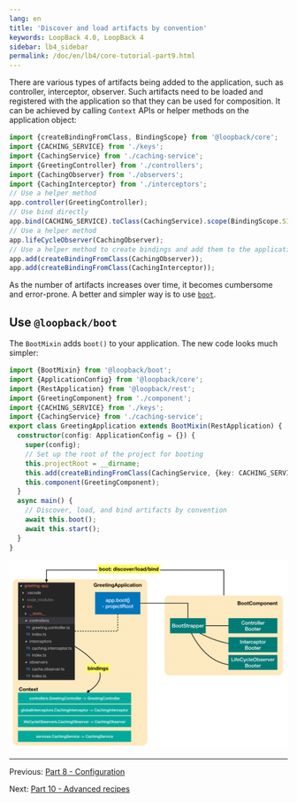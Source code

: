 ```yaml
---
lang: en
title: 'Discover and load artifacts by convention'
keywords: LoopBack 4.0, LoopBack 4
sidebar: lb4_sidebar
permalink: /doc/en/lb4/core-tutorial-part9.html
---
```


There are various types of artifacts being added to the application, such as
controller, interceptor, observer. Such artifacts need to be loaded and
registered with the application so that they can be used for composition. It can
be achieved by calling `Context` APIs or helper methods on the application
object:

```ts
import {createBindingFromClass, BindingScope} from '@loopback/core';
import {CACHING_SERVICE} from './keys';
import {CachingService} from './caching-service';
import {GreetingController} from './controllers';
import {CachingObserver} from './observers';
import {CachingInterceptor} from './interceptors';
// Use a helper method
app.controller(GreetingController);
// Use bind directly
app.bind(CACHING_SERVICE).toClass(CachingService).scope(BindingScope.SINGLETON);
// Use a helper method
app.lifeCycleObserver(CachingObserver);
// Use a helper method to create bindings and add them to the application
app.add(createBindingFromClass(CachingObserver));
app.add(createBindingFromClass(CachingInterceptor));
```

As the number of artifacts increases over time, it becomes cumbersome and
error-prone. A better and simpler way is to use
[`boot`](https://loopback.io/doc/en/lb4/Booting-an-Application.html).

## Use `@loopback/boot`

The `BootMixin` adds `boot()` to your application. The new code looks much
simpler:

```ts
import {BootMixin} from '@loopback/boot';
import {ApplicationConfig} from '@loopback/core';
import {RestApplication} from '@loopback/rest';
import {GreetingComponent} from './component';
import {CACHING_SERVICE} from './keys';
import {CachingService} from './caching-service';
export class GreetingApplication extends BootMixin(RestApplication) {
  constructor(config: ApplicationConfig = {}) {
    super(config);
    // Set up the root of the project for booting
    this.projectRoot = __dirname;
    this.add(createBindingFromClass(CachingService, {key: CACHING_SERVICE}));
    this.component(GreetingComponent);
  }
  async main() {
    // Discover, load, and bind artifacts by convention
    await this.boot();
    await this.start();
  }
}
```

![greeting-app boot](../../imgs/tutorials/core/greeting-app-boot.png)

---

Previous: [Part 8 - Configuration](./8-configuration.md)

Next: [Part 10 - Advanced recipes](./10-advanced-recipes.md)
